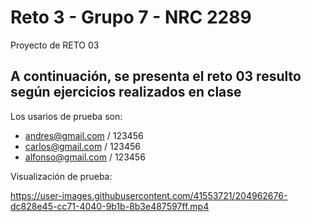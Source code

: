 # Reto 3 - Grupo 7 - NRC 2289

Proyecto de RETO 03

## A continuación, se presenta el reto 03 resulto según ejercicios realizados en clase

Los usarios de prueba son:

- andres@gmail.com / 123456
- carlos@gmail.com / 123456
- alfonso@gmail.com / 123456

Visualización de prueba:

https://user-images.githubusercontent.com/41553721/204962676-dc828e45-cc71-4040-9b1b-8b3e487597ff.mp4


